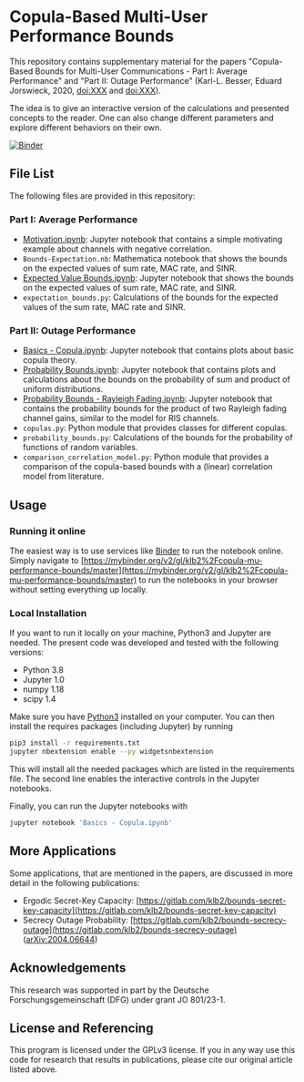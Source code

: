 # Copula-Based Multi-User Performance Bounds

This repository contains supplementary material for the papers "Copula-Based
Bounds for Multi-User Communications - Part I: Average Performance" and "Part
II: Outage Performance" (Karl-L. Besser, Eduard Jorswieck, 2020, [doi:XXX]()
and [doi:XXX]()).

The idea is to give an interactive version of the calculations and presented
concepts to the reader. One can also change different parameters and explore
different behaviors on their own.

[![Binder](https://mybinder.org/badge_logo.svg)](https://mybinder.org/v2/gl/klb2%2Fcopula-mu-performance-bounds/master)


## File List
The following files are provided in this repository:

### Part I: Average Performance
* [Motivation.ipynb](https://mybinder.org/v2/gl/klb2%2Fcopula-mu-performance-bounds/master?filepath=Motivation.ipynb):
  Jupyter notebook that contains a simple motivating example about channels
  with negative correlation.
* `Bounds-Expectation.nb`: Mathematica notebook that shows the bounds on the
  expected values of sum rate, MAC rate, and SINR.
* [Expected Value Bounds.ipynb](https://mybinder.org/v2/gl/klb2%2Fcopula-mu-performance-bounds/master?filepath=Expected%20Value%20Bounds.ipynb): Jupyter notebook that
  shows the bounds on the expected values of sum rate, MAC rate, and SINR.
* `expectation_bounds.py`: Calculations of the bounds for the expected values
  of the sum rate, MAC rate and SINR.

### Part II: Outage Performance
* [Basics - Copula.ipynb](https://mybinder.org/v2/gl/klb2%2Fcopula-mu-performance-bounds/master?filepath=Basics%20-%20Copula.ipynb): Jupyter notebook that contains plots about basic copula theory.
* [Probability Bounds.ipynb](https://mybinder.org/v2/gl/klb2%2Fcopula-mu-performance-bounds/master?filepath=Probability%20Bounds.ipynb): Jupyter notebook that
  contains plots and calculations about the bounds on the probability of sum
  and product of uniform distributions.
* [Probability Bounds - Rayleigh Fading.ipynb](https://mybinder.org/v2/gl/klb2%2Fcopula-mu-performance-bounds/master?filepath=Probability%20Bounds%20-%20Rayleigh%20Fading.ipynb): Jupyter
  notebook that contains the probability bounds for the product of two Rayleigh
  fading channel gains, similar to the model for RIS channels.
* `copulas.py`: Python module that provides classes for different copulas.
* `probability_bounds.py`: Calculations of the bounds for the probability of
  functions of random variables.
* `comparison_correlation_model.py`: Python module that provides a comparison
  of the copula-based bounds with a (linear) correlation model from literature.


## Usage
### Running it online
The easiest way is to use services like [Binder](https://mybinder.org/) to run
the notebook online. Simply navigate to
[https://mybinder.org/v2/gl/klb2%2Fcopula-mu-performance-bounds/master](https://mybinder.org/v2/gl/klb2%2Fcopula-mu-performance-bounds/master)
to run the notebooks in your browser without setting everything up locally.

### Local Installation
If you want to run it locally on your machine, Python3 and Jupyter are needed.
The present code was developed and tested with the following versions:
- Python 3.8
- Jupyter 1.0
- numpy 1.18
- scipy 1.4

Make sure you have [Python3](https://www.python.org/downloads/) installed on
your computer.
You can then install the requires packages (including Jupyter) by running
```bash
pip3 install -r requirements.txt
jupyter nbextension enable --py widgetsnbextension
```
This will install all the needed packages which are listed in the requirements 
file. The second line enables the interactive controls in the Jupyter
notebooks.

Finally, you can run the Jupyter notebooks with
```bash
jupyter notebook 'Basics - Copula.ipynb'
```

## More Applications
Some applications, that are mentioned in the papers, are discussed in more
detail in the following publications:

* Ergodic Secret-Key Capacity:
  [https://gitlab.com/klb2/bounds-secret-key-capacity](https://gitlab.com/klb2/bounds-secret-key-capacity)
* Secrecy Outage Probability:
  [https://gitlab.com/klb2/bounds-secrecy-outage](https://gitlab.com/klb2/bounds-secrecy-outage)
  ([arXiv:2004.06644](https://arxiv.org/abs/2004.06644))


## Acknowledgements
This research was supported in part by the Deutsche Forschungsgemeinschaft
(DFG) under grant JO 801/23-1.


## License and Referencing
This program is licensed under the GPLv3 license. If you in any way use this
code for research that results in publications, please cite our original
article listed above.
